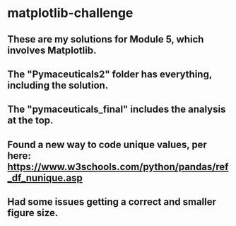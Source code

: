 # matplotlib-challenge

## These are my solutions for Module 5, which involves Matplotlib.
## The "Pymaceuticals2" folder has everything, including the solution.
## The "pymaceuticals_final" includes the analysis at the top. 
## Found a new way to code unique values, per here: https://www.w3schools.com/python/pandas/ref_df_nunique.asp
## Had some issues getting a correct and smaller figure size.